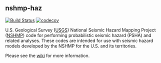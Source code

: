 ## nshmp-haz
[![Build Status](https://travis-ci.org/usgs/nshmp-haz.svg?branch=master)](https://travis-ci.org/usgs/nshmp-haz)
[![codecov](https://codecov.io/gh/usgs/nshmp-haz/branch/master/graph/badge.svg)](https://codecov.io/gh/usgs/nshmp-haz)

U.S. Geological Survey ([USGS](https://www.usgs.gov)) National Seismic Hazard Mapping Project ([NSHMP](https://earthquake.usgs.gov/hazards/)) code for performing probabilistic seismic hazard (PSHA) and related analyses. These codes are intended for use with seismic hazard models developed by the NSHMP for the U.S. and its territories.

Please see the [wiki](https://github.com/usgs/nshmp-haz/wiki/) for more information.
